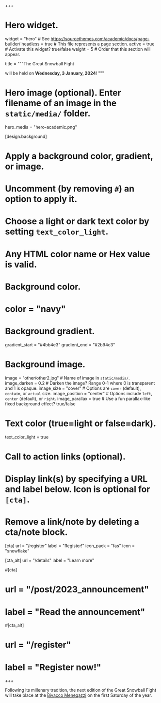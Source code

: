 +++
# Hero widget.
widget = "hero"  # See https://sourcethemes.com/academic/docs/page-builder/
headless = true  # This file represents a page section.
active = true  # Activate this widget? true/false
weight = 5  # Order that this section will appear.

title = """The Great Snowball Fight

will be held on **Wednesday, 3 January, 2024**!
"""

# Hero image (optional). Enter filename of an image in the `static/media/` folder.
hero_media = "hero-academic.png"

[design.background]
  # Apply a background color, gradient, or image.
  #   Uncomment (by removing `#`) an option to apply it.
  #   Choose a light or dark text color by setting `text_color_light`.
  #   Any HTML color name or Hex value is valid.

  # Background color.
  # color = "navy"
  
  # Background gradient.
  gradient_start = "#4bb4e3"
  gradient_end = "#2b94c3"
  
  # Background image.
  image = "other/other2.jpg"  # Name of image in `static/media/`.
  image_darken = 0.2  # Darken the image? Range 0-1 where 0 is transparent and 1 is opaque.
  image_size = "cover"  #  Options are `cover` (default), `contain`, or `actual` size.
  image_position = "center"  # Options include `left`, `center` (default), or `right`.
  image_parallax = true  # Use a fun parallax-like fixed background effect? true/false
  
  # Text color (true=light or false=dark).
  text_color_light = true

# Call to action links (optional).
#   Display link(s) by specifying a URL and label below. Icon is optional for `[cta]`.
#   Remove a link/note by deleting a cta/note block.
[cta]
  url = "/register"
  label = "Register!"
  icon_pack = "fas"
  icon = "snowflake"
  
[cta_alt]
  url = "/details"
  label = "Learn more"

#[cta]
#  url = "/post/2023_announcement"
#  label = "Read the announcement"
  
#[cta_alt]
#  url = "/register"
#  label = "Register now!"
  
+++

Following its millenary tradition, the next edition of the Great Snowball Fight will take place at the [Bivacco Menegazzi](https://goo.gl/maps/CRMbn2kRX38G78UF9) on the first Saturday of the year.
